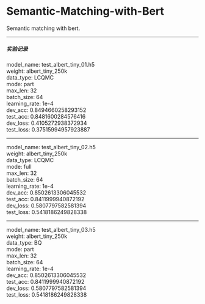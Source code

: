 # Semantic-Matching-with-Bert
Semantic matching with bert.


---

##### 实验记录
  
model_name: test_albert_tiny_01.h5  
weight: albert_tiny_250k  
data_type: LCQMC  
mode: part  
max_len: 32  
batch_size: 64  
learning_rate: 1e-4  
dev_acc: 0.8494660258293152   
test_acc: 0.8481600284576416   
dev_loss: 0.4105272938372934   
test_loss: 0.37515994957923887

---

model_name: test_albert_tiny_02.h5  
weight: albert_tiny_250k  
data_type: LCQMC  
mode: full  
max_len: 32  
batch_size: 64  
learning_rate: 1e-4  
dev_acc: 0.8502613306045532   
test_acc: 0.8411999940872192   
dev_loss: 0.5807797582581394   
test_loss: 0.5418186249828338

---

model_name: test_albert_tiny_03.h5  
weight: albert_tiny_250k  
data_type: BQ  
mode: part  
max_len: 32  
batch_size: 64  
learning_rate: 1e-4  
dev_acc: 0.8502613306045532   
test_acc: 0.8411999940872192   
dev_loss: 0.5807797582581394   
test_loss: 0.5418186249828338